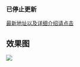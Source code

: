 
### 已停止更新

[最新地址以及详细介绍请点击](https://github.com/kingsic/SGSegmentedControl)

## 效果图

![](https://github.com/kingsic/SGSegmentedControl/raw/master/Gif/sorgle.gif)

